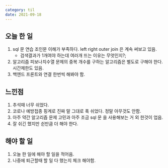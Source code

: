 ```yaml
---
category: til
date: 2021-09-18
---
```


## 오늘 한 일

1. sql 문 연습 조인문 이해가 부족하다. left right outer join 은 계속 써보고 있음.
   - 검색결과가 1개여야 하는데 여러개 뜨는 이유는 무엇인지?;
2. 알고리즘 피보나치수열 문제의 중복 개수를 구하는 알고리즘은 별도로 구해야 한다. 시간제한도 있음.
3. 백엔드 프론트와 연결 한번씩 해봐야 함.

## 느낀점

1. 추석때 너무 쉬었다.
2. 코로나 예방접종 핑계로 진짜 말 그대로 푹 쉬었다. 정말 아무것도 안함.
3. 아주 약간 알고리즘 문제 고민과 아주 조금 sql 문 을 사용해보는 거 외 한것이 업음.
4. 잘 쉬긴 했지만 쉰만큼 더 해야 한다.

## 해야 할 일

1. 오늘 한 일에 해야 할 일을 적어음.
2. 나중에 퇴근할때 할 일 다 했는지 체크 해야함.
